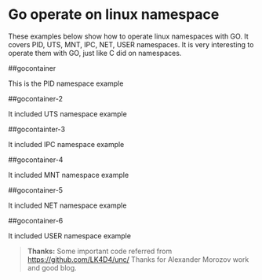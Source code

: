 # Go operate on linux namespace

These examples below show how to operate linux namespaces with GO.
It covers PID, UTS, MNT, IPC, NET, USER namespaces. It is very
interesting to operate them with GO, just like C did on namespaces.


##gocontainer

This is the PID namespace example


##gocontainer-2

It included UTS namespace example

##gocontainter-3

It included IPC namespace example

##gocontainer-4

It included MNT namespace example

##gocontainer-5

It included NET namespace example

##gocontainer-6

It included USER namespace example

> **Thanks:**
> Some important code referred from https://github.com/LK4D4/unc/
> Thanks for Alexander Morozov work and good blog.
